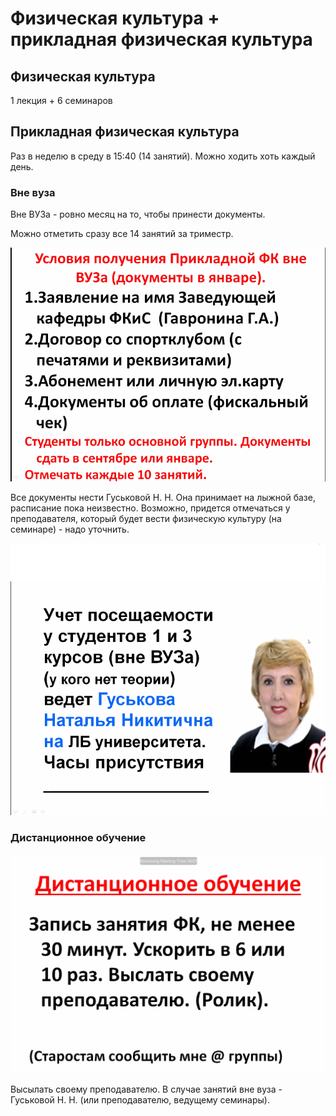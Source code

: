 # Физическая культура + прикладная физическая культура

## Физическая культура

1 лекция + 6 семинаров

## Прикладная физическая культура

Раз в неделю в среду в 15:40 (14 занятий). Можно ходить хоть каждый день.

### Вне вуза

Вне ВУЗа - ровно месяц на то, чтобы принести документы.

Можно отметить сразу все 14 занятий за триместр.

![Условия получения зачета](img/1.png)

Все документы нести Гуськовой Н. Н. Она принимает на лыжной базе, расписание пока неизвестно. Возможно, придется отмечаться у преподавателя, который будет вести физическую культуру (на семинаре) - надо уточнить.

![Гуськова Н. Н.](img/2.png)

### Дистанционное обучение

![Дистанционное обучение](img/3.png)

Высылать своему преподавателю. В случае занятий вне вуза - Гуськовой Н. Н. (или преподавателю, ведущему семинары).
